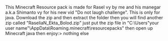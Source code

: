 This Minecraft Resource pack is made for Rasel vy by me and his manegar a.k.a Shimanto vy for his new vid "Do not laugh challenge". This is only for java. 
Download the zip and then extract the folder then you will find another zip called "RaseliaN_Ekta_Bolod.zip" just put the zip file in "C:\Users\"your user name"\AppData\Roaming\.minecraft\resourcepacks" then open up Minecraft java then enjoy:> nothing else

